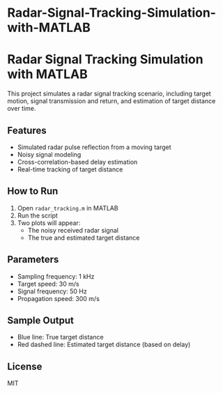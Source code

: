 # Radar-Signal-Tracking-Simulation-with-MATLAB
# Radar Signal Tracking Simulation with MATLAB

This project simulates a radar signal tracking scenario, including target motion, signal transmission and return, and estimation of target distance over time.

## Features

- Simulated radar pulse reflection from a moving target
- Noisy signal modeling
- Cross-correlation-based delay estimation
- Real-time tracking of target distance

## How to Run

1. Open `radar_tracking.m` in MATLAB
2. Run the script
3. Two plots will appear:
   - The noisy received radar signal
   - The true and estimated target distance

## Parameters

- Sampling frequency: 1 kHz
- Target speed: 30 m/s
- Signal frequency: 50 Hz
- Propagation speed: 300 m/s

## Sample Output

- Blue line: True target distance
- Red dashed line: Estimated target distance (based on delay)

## License

MIT
